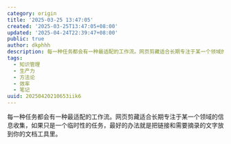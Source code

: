 ```yaml
---
category: origin
title: '2025-03-25 13:47:05'
created: '2025-03-25T13:47:05+08:00'
updated: '2025-04-24T22:39:47+08:00'
public: true
author: dkphhh
description: 每一种任务都会有一种最适配的工作流。网页剪藏适合长期专注于某一个领域的信息收集，如果只是一个临时性的任务……
tags:
  - 知识管理
  - 生产力
  - 方法论
  - 效率
  - 笔记
uuid: 20250420210653iik6
---
```


每一种任务都会有一种最适配的工作流。网页剪藏适合长期专注于某一个领域的信息收集，如果只是一个临时性的任务，最好的办法就是把链接和需要摘录的文字放到你的文档工具里。
